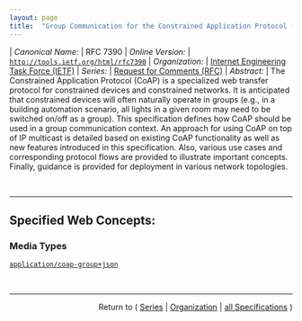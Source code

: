 ```yaml
---
layout: page
title:  "Group Communication for the Constrained Application Protocol (CoAP)"
---
```


| *Canonical Name:* | RFC 7390
| *Online Version:* | [`http://tools.ietf.org/html/rfc7390`](http://tools.ietf.org/html/rfc7390)
| *Organization:* | [Internet Engineering Task Force (IETF)](..  "List of specification series by this organization")
| *Series:* | [Request for Comments (RFC)](.  "List of specifications in this series")
| *Abstract:* | The Constrained Application Protocol (CoAP) is a specialized web transfer protocol for constrained devices and constrained networks. It is anticipated that constrained devices will often naturally operate in groups (e.g., in a building automation scenario, all lights in a given room may need to be switched on/off as a group). This specification defines how CoAP should be used in a group communication context.  An approach for using CoAP on top of IP multicast is detailed based on existing CoAP functionality as well as new features introduced in this specification.  Also, various use cases and corresponding protocol flows are provided to illustrate important concepts.  Finally, guidance is provided for deployment in various network topologies.

<br/>
<hr/>

## Specified Web Concepts:

### Media Types

[`application/coap-group+json`](/concepts/media-type/application/coap-group+json "CoAP endpoints implementing the membership configuration RESTful interface MUST support the CoAP group configuration Internet Media Type &#34;application/coap-group+json&#34;.")



<br/>
<hr/>

<p style="text-align: right">Return to ( <a href="./">Series</a> | <a href="../">Organization</a> | <a href="../../">all Specifications</a> )</p>